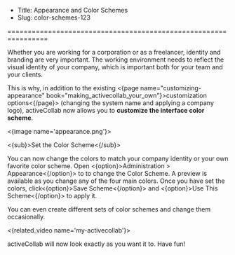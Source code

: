 * Title: Appearance and Color Schemes
* Slug: color-schemes-123

================================================================

Whether you are working for a corporation or as a freelancer, identity and branding are very important. The working environment needs to reflect the visual identity of your company, which is important both for your team and your clients.

This is why, in addition to the existing <{page name="customizing-appearance" book="making_activecollab_your_own"}>customization options<{/page}> (changing the system name and applying a company logo), activeCollab now allows you to  **customize the interface color scheme**. 

<{image name='appearance.png'}>

<{sub}>Set the Color Scheme<{/sub}>

You can now change the colors to match your company identity or your own favorite color scheme. Open <{option}>Administration > Appearance<{/option}> to to change the Color Scheme. A preview is available as you change any of the four main colors. Once you have set the colors, click<{option}>Save Scheme<{/option}> and <{option}>Use This Scheme<{/option}> to apply it. 

You can even create different sets of color schemes and change them occasionally.

<{related_video name='my-activecollab'}>

activeCollab will now look exactly as you want it to. Have fun!